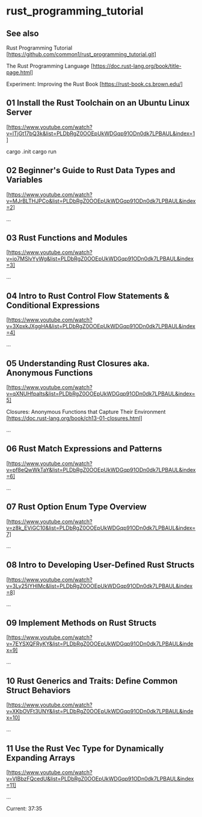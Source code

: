 # rust_programming_tutorial

## See also

Rust Programming Tutorial<br>
[https://github.com/common1/rust_programming_tutorial.git]

The Rust Programming Language
[https://doc.rust-lang.org/book/title-page.html]

Experiment: Improving the Rust Book
[https://rust-book.cs.brown.edu/]

## 01 Install the Rust Toolchain on an Ubuntu Linux Server
[https://www.youtube.com/watch?v=lTjGt17bQ3k&list=PLDbRgZ0OOEpUkWDGqp91ODn0dk7LPBAUL&index=1]

cargo .init
cargo run

## 02 Beginner's Guide to Rust Data Types and Variables
[https://www.youtube.com/watch?v=MJrBLTHJPCo&list=PLDbRgZ0OOEpUkWDGqp91ODn0dk7LPBAUL&index=2]

...

## 03 Rust Functions and Modules
[https://www.youtube.com/watch?v=io7MSlvYyWg&list=PLDbRgZ0OOEpUkWDGqp91ODn0dk7LPBAUL&index=3]

...

## 04 Intro to Rust Control Flow Statements & Conditional Expressions
[https://www.youtube.com/watch?v=3XpxkJXggHA&list=PLDbRgZ0OOEpUkWDGqp91ODn0dk7LPBAUL&index=4]

...

## 05 Understanding Rust Closures aka. Anonymous Functions
[https://www.youtube.com/watch?v=qXNUHfpalts&list=PLDbRgZ0OOEpUkWDGqp91ODn0dk7LPBAUL&index=5]

Closures: Anonymous Functions that Capture Their Environment<br>
[https://doc.rust-lang.org/book/ch13-01-closures.html]

...

## 06 Rust Match Expressions and Patterns
[https://www.youtube.com/watch?v=pf8eQwWkTaY&list=PLDbRgZ0OOEpUkWDGqp91ODn0dk7LPBAUL&index=6]

...

## 07 Rust Option Enum Type Overview
[https://www.youtube.com/watch?v=z8k_EViGC10&list=PLDbRgZ0OOEpUkWDGqp91ODn0dk7LPBAUL&index=7]

...

## 08 Intro to Developing User-Defined Rust Structs
[https://www.youtube.com/watch?v=3Ly25IYHIMc&list=PLDbRgZ0OOEpUkWDGqp91ODn0dk7LPBAUL&index=8]

...

## 09 Implement Methods on Rust Structs
[https://www.youtube.com/watch?v=7EYSXQFRyKY&list=PLDbRgZ0OOEpUkWDGqp91ODn0dk7LPBAUL&index=9]

...

## 10 Rust Generics and Traits: Define Common Struct Behaviors
[https://www.youtube.com/watch?v=XKbOVFt3UNY&list=PLDbRgZ0OOEpUkWDGqp91ODn0dk7LPBAUL&index=10]

...

## 11 Use the Rust Vec Type for Dynamically Expanding Arrays
[https://www.youtube.com/watch?v=VIBbzFQcedU&list=PLDbRgZ0OOEpUkWDGqp91ODn0dk7LPBAUL&index=11]

...

Current: 37:35


